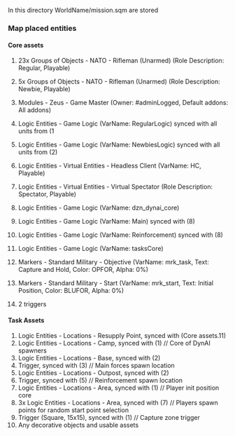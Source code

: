 In this directory WorldName/mission.sqm are stored

### Map placed entities
#### Core assets
1. 23x Groups of Objects - NATO - Rifleman (Unarmed) (Role Description: Regular, Playable)
2. 5x Groups of Objects - NATO - Rifleman (Unarmed) (Role Description: Newbie, Playable)
3. Modules - Zeus - Game Master (Owner: #adminLogged, Default addons: All addons)

4. Logic Entities - Game Logic (VarName: RegularLogic) synced with all units from (1
5. Logic Entities - Game Logic (VarName: NewbiesLogic) synced with all units from (2)

6. Logic Entities - Virtual Entities - Headless Client (VarName: HC, Playable)
7. Logic Entities - Virtual Entities - Virtual Spectator (Role Description: Spectator, Playable)

8. Logic Entities - Game Logic (VarName: dzn_dynai_core)
9. Logic Entities - Game Logic (VarName: Main) synced with (8)
10. Logic Entities - Game Logic (VarName: Reinforcement) synced with (8)

11. Logic Entities - Game Logic (VarName: tasksCore)
12. Markers - Standard Military - Objective (VarName: mrk_task, Text: Capture and Hold, Color: OPFOR, Alpha: 0%)
13. Markers - Standard Military - Start (VarName: mrk_start, Text: Initial Position, Color: BLUFOR, Alpha: 0%)
000. 2 triggers 

#### Task Assets

1. Logic Entities - Locations - Resupply Point, synced with (Core assets.11)
2. Logic Entities - Locations - Camp, synced with (1) // Core of DynAI spawners
3. Logic Entities - Locations - Base, synced with (2)
4. Trigger, synced with (3) // Main forces spawn location
5. Logic Entities - Locations - Outpost, synced with (2)
6. Trigger, synced with (5) // Reinforcement spawn location
7. Logic Entities - Locations - Area, synced with (1) // Player init position core
8. 3x Logic Entities - Locations - Area, synced with (7) // Players spawn points for random start point selection
9. Trigger (Square, 15x15), synced with (1) // Capture zone trigger
10. Any decorative objects and usable assets
